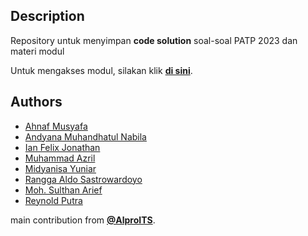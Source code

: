 ## Description

Repository untuk menyimpan **code solution** soal-soal PATP 2023 dan materi modul 

Untuk mengakses modul, silakan klik **[di sini](https://github.com/ranggaaldosas/PATP2023/wiki)**.
## Authors

- [Ahnaf Musyafa](https://github.com/ahnafmss)
- [Andyana Muhandhatul Nabila](https://github.com/chocoricano)
- [Ian Felix Jonathan](https://github.com/Ianphantom)
- [Muhammad Azril](https://github.com/0xazr)
- [Midyanisa Yuniar](https://github.com/Yuniarrr)
- [Rangga Aldo Sastrowardoyo](https://github.com/ranggaaldosas)
- [Moh. Sulthan Arief](https://github.com/ramasedang)
- [Reynold Putra](https://github.com/reynoldputra)

main contribution from **[@AlproITS](https://github.com/AlproITS)**.


